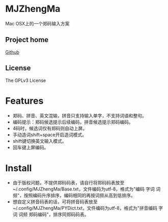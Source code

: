 <meta charset="UTF-8">

MJZhengMa
===
Mac OSX上的一个郑码输入方案

Project home
---
[Github](https://github.com/mjsaka/MJZhengMa)

License
---
The GPLv3 License

Features
===
- 郑码、拼音、英文混输，拼音只支持输入单字，不支持词语和整句。
- 编码提示：郑码候选提示后续编码，拼音候选提示郑码编码。
- 4码时，候选词仅有郑码则自动上屏。
- 手动造词shift+space开启造词模式。
- shift键切换英文输入模式。
- 回车键上屏编码。

Install
===
- 由于版权问题，不提供郑码码表，请自行将郑码码表放至~/.config/MJZhengMa/Base.txt，文件编码为utf-8，格式为"编码 字词 词频"，按照编码升序排序，编码相同的再按词频从高到低排序。
- 想自定义拼音码表的话，可将拼音码表放至~/.config/MJZhengMa/PYDict.txt，文件编码为utf-8，格式为"拼音编码 字词 词频 郑码编码"，排序同郑码码表。

